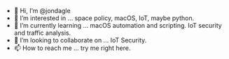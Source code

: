 - 👋 Hi, I’m @jondagle
- 👀 I’m interested in ... space policy, macOS, IoT, maybe python.
- 🌱 I’m currently learning ... macOS automation and scripting. IoT security and traffic analysis.
- 💞️ I’m looking to collaborate on ... IoT Security.
- 📫 How to reach me ... try me right here. 

<!---
jondagle/jondagle is a ✨ special ✨ repository because its `README.md` (this file) appears on your GitHub profile.
You can click the Preview link to take a look at your changes.
--->
